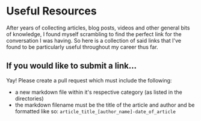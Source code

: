 # Useful Resources

After years of collecting articles, blog posts, videos and other general bits of knowledge, I found myself scrambling to find the perfect link for the conversation I was having. So here is a collection of said links that I've found to be particularly useful throughout my career thus far.

## If you would like to submit a link...
Yay! Please create a pull request which must include the following:
* a new markdown file within it's respective category (as listed in the directories)
* the markdown filename must be the title of the article and author and be formatted like so:
`article_title_[author_name]-date_of_article`



